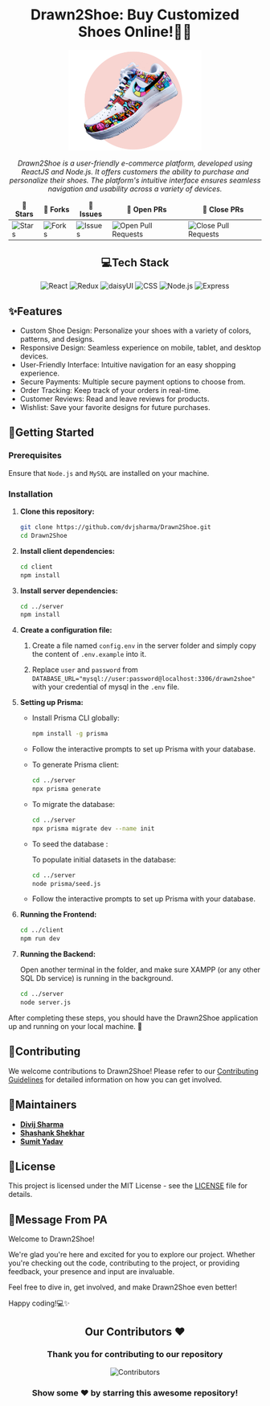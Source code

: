 <div align="center">

# Drawn2Shoe: Buy Customized Shoes Online!👟🎨

<div align="center"><img src="./client/src/assets/banner-hero.png" width="auto" height="200px"/></div>

<i>Drawn2Shoe is a user-friendly e-commerce platform, developed using ReactJS and Node.js. It offers customers the ability to purchase and personalize their shoes. The platform's intuitive interface ensures seamless navigation and usability across a variety of devices.</i>

</div>

<div align = "center">
<table align="center">
    <thead align="center">
        <tr border: 1px;>
            <td><b>🌟 Stars</b></td>
            <td><b>🍴 Forks</b></td>
            <td><b>🐛 Issues</b></td>
            <td><b>🔔 Open PRs</b></td>
            <td><b>🔕 Close PRs</b></td>
        </tr>
     </thead>
    <tbody>
         <tr>
            <td><img alt="Stars" src="https://img.shields.io/github/stars/dvjsharma/Drawn2Shoe?style=flat&logo=github"/></td>
             <td><img alt="Forks" src="https://img.shields.io/github/forks/dvjsharma/Drawn2Shoe?style=flat&logo=github"/></td>
            <td><img alt="Issues" src="https://img.shields.io/github/issues/dvjsharma/Drawn2Shoe?style=flat&logo=github"/></td>
            <td><img alt="Open Pull Requests" src="https://img.shields.io/github/issues-pr/dvjsharma/Drawn2Shoe?style=flat&logo=github"/></td>
           <td><img alt="Close Pull Requests" src="https://img.shields.io/github/issues-pr-closed/dvjsharma/Drawn2Shoe?style=flat&color=critical&logo=github"/></td>
        </tr>
    </tbody>
</table>
</div>

<div align="center">

## 💻Tech Stack

![React](https://img.shields.io/badge/React-%2320232a.svg?style=for-the-badge&logo=react&logoColor=%2361DAFB)
![Redux](https://img.shields.io/badge/Redux-%23764ABC?style=for-the-badge&logo=redux&logoColor=white)
![daisyUI](https://img.shields.io/badge/daisyUI-%232D3748?style=for-the-badge&logo=tailwind-css&logoColor=white)
![CSS](https://img.shields.io/badge/CSS-%231572B6?style=for-the-badge&logo=css3&logoColor=white)
![Node.js](https://img.shields.io/badge/Node.js-43853D?style=for-the-badge&logo=node.js&logoColor=white)
![Express](https://img.shields.io/badge/Express-000000?style=for-the-badge&logo=express&logoColor=white)

</div>

## ✨Features

 - Custom Shoe Design: Personalize your shoes with a variety of colors, patterns, and designs.
 - Responsive Design: Seamless experience on mobile, tablet, and desktop devices.
 - User-Friendly Interface: Intuitive navigation for an easy shopping experience.
 - Secure Payments: Multiple secure payment options to choose from.
 - Order Tracking: Keep track of your orders in real-time.
 - Customer Reviews: Read and leave reviews for products.
 - Wishlist: Save your favorite designs for future purchases.

## 🚀Getting Started

### Prerequisites

Ensure that `Node.js` and `MySQL` are installed on your machine.

### Installation

1. **Clone this repository:**

    ```bash
    git clone https://github.com/dvjsharma/Drawn2Shoe.git
    cd Drawn2Shoe
    ```

2. **Install client dependencies:**

    ```bash
    cd client
    npm install
    ```

3. **Install server dependencies:**

    ```bash
    cd ../server
    npm install
    ```

4. **Create a configuration file:**

    1.   Create a file named `config.env` in the server folder and simply copy the content of `.env.example` into it.
     
     
    2.   Replace `user` and `password` from `DATABASE_URL="mysql://user:password@localhost:3306/drawn2shoe" ` with your  credential of mysql in the `.env` file.

    
<!-- 5. **Setting up the Database:**

    Open XAMPP (or any other SQL Db service) and start the Apache and MySQL services. Find and import the database from [here](https://drive.google.com/file/d/1qShqZpEGcdhVmZ7zzAar-tBwhPFomNWW/view?usp=sharing). Make sure to name it as `drawn2shoe`.

    <i>NOTE: if you have custom configuration for XAMPP, don't forget to change Db config in `server/data/database.js`</i> -->

5. **Setting up Prisma:**

    - Install Prisma CLI globally:

      ```bash
      npm install -g prisma
      ```

    - Follow the interactive prompts to set up Prisma with your database.

    - To generate Prisma client:

      ```bash
      cd ../server
      npx prisma generate
      ```

    - To migrate the database:

      ```bash
      cd ../server
      npx prisma migrate dev --name init
      ```

    - To seed the database :
    
      To populate initial datasets in the database:

      ```bash
      cd ../server
      node prisma/seed.js
      ```


    - Follow the interactive prompts to set up Prisma with your database.

6. **Running the Frontend:**

    ```bash
    cd ../client
    npm run dev
    ```

7. **Running the Backend:**

    Open another terminal in the folder, and make sure XAMPP (or any other SQL Db service) is running in the background.

    ```bash
    cd ../server
    node server.js
    ```

After completing these steps, you should have the Drawn2Shoe application up and running on your local machine. 🎉

## 🤝Contributing

We welcome contributions to Drawn2Shoe! Please refer to our [Contributing Guidelines](CONTRIBUTING.md) for detailed information on how you can get involved.

## 👥Maintainers

-   [**Divij Sharma**](https://github.com/dvjsharma) 
-   [**Shashank Shekhar**](https://github.com/ShashankShekhar07)
-   [**Sumit Yadav**](https://github.com/Sumityvd)

## 📜License

This project is licensed under the MIT License - see the [LICENSE](LICENSE) file for details.

## 💬Message From PA

Welcome to Drawn2Shoe!

We're glad you're here and excited for you to explore our project. Whether you're checking out the code, contributing to the project, or providing feedback, your presence and input are invaluable.

Feel free to dive in, get involved, and make Drawn2Shoe even better!

Happy coding!💻✨

<div>
 
<h2 align = "center">Our Contributors ❤️</h2>
<div align = "center">
 <h3>Thank you for contributing to our repository</h3>

![Contributors](https://contrib.rocks/image?repo=dvjsharma/Drawn2Shoe)

### Show some ❤️ by starring this awesome repository!

</div>
